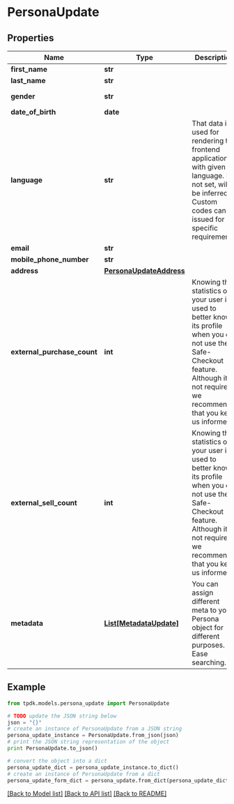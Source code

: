 # PersonaUpdate



## Properties
Name | Type | Description | Notes
------------ | ------------- | ------------- | -------------
**first_name** | **str** |  | 
**last_name** | **str** |  | 
**gender** | **str** |  | [default to 'RATHER_NOT_SAY']
**date_of_birth** | **date** |  | [optional] 
**language** | **str** | That data is used for rendering the frontend application with given language. If not set, will be inferred. Custom codes can be issued for specific requirements. | [optional] 
**email** | **str** |  | [optional] 
**mobile_phone_number** | **str** |  | [optional] 
**address** | [**PersonaUpdateAddress**](PersonaUpdateAddress.md) |  | [optional] 
**external_purchase_count** | **int** | Knowing the statistics on your user is used to better know its profile when you do not use the Safe-Checkout feature. Although it is not required, we recommend that you keep us informed. | [optional] 
**external_sell_count** | **int** | Knowing the statistics on your user is used to better know its profile when you do not use the Safe-Checkout feature. Although it is not required, we recommend that you keep us informed. | [optional] 
**metadata** | [**List[MetadataUpdate]**](MetadataUpdate.md) | You can assign different meta to your Persona object for different purposes. eg. Ease searching. | [optional] 

## Example

```python
from tpdk.models.persona_update import PersonaUpdate

# TODO update the JSON string below
json = "{}"
# create an instance of PersonaUpdate from a JSON string
persona_update_instance = PersonaUpdate.from_json(json)
# print the JSON string representation of the object
print PersonaUpdate.to_json()

# convert the object into a dict
persona_update_dict = persona_update_instance.to_dict()
# create an instance of PersonaUpdate from a dict
persona_update_form_dict = persona_update.from_dict(persona_update_dict)
```
[[Back to Model list]](../README.md#documentation-for-models) [[Back to API list]](../README.md#documentation-for-api-endpoints) [[Back to README]](../README.md)


